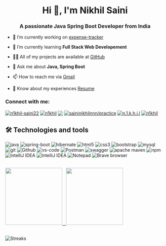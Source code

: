 <h1 align="center">Hi 👋, I'm Nikhil Saini</h1>
<h3 align="center">A passionate Java Spring Boot Developer from India</h3>

- 🔭 I’m currently working on [expense-tracker](https://github.com/n1khilnick/expense-tracker-api-test)

- 🌱 I’m currently learning **Full Stack Web Developement**

- 👨‍💻 All of my projects are available at [GitHub](https://github.com/n1khilnick?tab=repositories)

- 💬 Ask me about **Java, Spring Boot**

- 📫 How to reach me via [Gmail](saininikhilnnn@gmail.com)

- 📄 Know about my experiences [Resume](https://media.licdn.com/dms/document/media/D4D2DAQEis0GB_a7x1Q/profile-treasury-document-pdf-analyzed/0/1685857663173?e=1686787200&v=beta&t=F51CiBsThC9vKVyQZRUMjSJmCq6NTSOgLXKc334M5Ns)

<h3 align="left">Connect with me:</h3>
<p align="left">

<a href="https://linkedin.com/in/n1khil-saini22" target="blank"><img align="center" src="https://img.shields.io/badge/n1khil--saini22-0A66C2.svg?style=flat&logo=LinkedIn&logoColor=white" alt="n1khil-saini22"/></a>
<a href="https://www.hackerrank.com/n1khil" target="blank"><img align="center" src="https://img.shields.io/badge/n1khil-00EA64.svg?style=flat&logo=HackerRank&logoColor=black" alt="n1khil"/></a>
<a href="https://www.leetcode.com/saininikhilnnn" target="blank"><img align="center" src="https://img.shields.io/badge/saininikhilnnn-FFA116.svgstyle=flat&logo=LeetCode&logoColor=black" /></a>
<a href="https://auth.geeksforgeeks.org/user/saininikhilnnn/practice" target="blank"><img align="center" src="https://img.shields.io/badge/saininikhilnnn-2F8D46.svg?style=flat&logo=GeeksforGeeks&logoColor=white" alt="saininikhilnnn/practice" /></a>
<a href="https://instagram.com/n.1.k.h.i.l" target="blank"><img align="center" src="https://img.shields.io/badge/n.1.k.h.i.l-E4405F.svg?style=flat&logo=Instagram&logoColor=white" alt="n.1.k.h.i.l" /></a>
<a href="https://codepen.io/n1khil" target="blank"><img align="center" src="https://img.shields.io/badge/n1khil-000000.svg?style=flat&logo=CodePen&logoColor=white" alt="n1khil" /></a>
</p>

## 🛠  Technologies and tools

<p>
  <img alt="java" src="https://img.shields.io/badge/Java-ED8B00?style=flat-square&logo=openjdk&logoColor=white" />
  <img alt="spring-boot" src="https://img.shields.io/badge/Spring%20Boot-6DB33F?style=flat-square&logo=spring-boot&logoColor=white" />
  <img alt="hibernate" src="https://img.shields.io/badge/Hibernate-59666C?style=flat-square&logo=Hibernate&logoColor=white" />
<!--   <img alt="spring-boot" src="https://img.shields.io/static/v1?style=flat-square&message=Spring+Boot&color=6DB33F&logo=Spring+Boot&logoColor=FFFFFF&label=" /> -->
  <img alt="html5" src="https://img.shields.io/badge/-HTML 5-E34F26?style=flat-square&logo=html5&logoColor=white" />
  <img alt="css3" src="https://img.shields.io/badge/CSS 3-1572B6?style=flat-square&logo=css3&logoColor=white" />
  <!-- <img alt="javascript" src="https://img.shields.io/badge/JavaScript-323330?style=flat-square&logo=javascript&logoColor=F7DF1E"/> -->
  <img alt="bootstrap" src="https://img.shields.io/badge/Bootstrap-563D7C?style=flat-square&logo=bootstrap&logoColor=white" />
  <!-- < img alt="React" src="https://img.shields.io/badge/React-20232A?style=flat-square&logo=react&logoColor=61DAFB" /> -->
  <img alt="mysql" src="https://img.shields.io/badge/MySQL-005C84?style=flat-square&logo=mysql&logoColor=white" />
<!--   <img alt="mysql" src="https://img.shields.io/static/v1?style=flat-square&message=MySQL&color=4479A1&logo=MySQL&logoColor=FFFFFF&label=" /> -->
  <img alt="git" src="https://img.shields.io/badge/-Git-F05032?style=flat-square&logo=git&logoColor=white" />
  <img alt="Github" src="https://img.shields.io/static/v1?style=flat-square&message=GitHub&color=181717&logo=GitHub&logoColor=FFFFFF&label" />
 <img alt="vs-code" src="https://img.shields.io/static/v1?style=flat-square&message=Visual+Studio+Code&color=007ACC&logo=Visual+Studio+Code&logoColor=FFFFFF&label=" />
   <img alt="Postman" src="https://img.shields.io/static/v1?style=flat-square&message=Postman&color=FF6C37&logo=Postman&logoColor=FFFFFF&label=" />
   <img alt="swagger" src="https://img.shields.io/badge/Swagger-85EA2D.svg?style=flat-square&logo=Swagger&logoColor=black" />
   <img alt="apache maven" src="https://img.shields.io/badge/Apache%20Maven-C71A36.svg?style=flat-square&logo=Apache-Maven&logoColor=white" />
    <img alt="npm" src="https://img.shields.io/badge/npm-CB3837.svg?style=flat-square&logo=npm&logoColor=white" />
   <img alt="IntelliJ IDEA" src="https://img.shields.io/static/v1?style=flat-square&message=IntelliJ+IDEA&color=007ACC&logo=IntelliJ+IDEA&logoColor=FFFFFF&label=" />
   <img alt="IntelliJ IDEA" src="https://img.shields.io/badge/Amazon%20EC2-FF9900.svg?style=flat-square&logo=Amazon-EC2&logoColor=white" />
  <!-- <img alt="Eclipse IDE" src="https://img.shields.io/badge/Eclipse IDE-2C2255?style=flat-square&logo=eclipse&logoColor=white"/> -->
   <img alt="Notepad" src="https://img.shields.io/static/v1?style=flat-square&message=Notepad%2B%2B&color=222222&logo=Notepad%2B%2B&logoColor=90E59A&label="/>
  <!-- <img alt="spotify" src="https://img.shields.io/static/v1?style=flat-square&message=Spotify&color=1DB954&logo=Spotify&logoColor=FFFFFF&label=" /> -->
  <img alt="Brave browser" src="https://img.shields.io/badge/-Brave_Browser-FB542B?style=flat-square&logo=brave&logoColor=white" />
</p>

<!-- <hr>
<h2 align="center">🔥 Languages & Frameworks & Tools & Abilities 🔥</h2>
<-->

<br> 

<div>
  <a href="https://github.com/n1khilnick">
  <img height="180em" src="https://github-readme-stats.vercel.app/api?username=n1khilnick&show_icons=true&theme=react&include_all_commits=true&count_private=true"/> 
    &nbsp;
      <a href="#"><img height="180em" src="https://github-readme-stats.vercel.app/api/top-langs/?username=n1khilnick&theme=react"></a>

</div>  

<!-- <div>
  
[![Nikhil's github stats](https://github-readme-stats.vercel.app/api?username=n1khilnick&count_private=true&show_icons=true&theme=react&hide_rank=false)](https://github.com/anuraghazra/github-readme-stats)

![Top Langs](https://github-readme-stats.vercel.app/api/top-langs/?username=n1khilnick&layout=compact&theme=react)
  

</div>  
 -->
  
 <br>
  
![Streaks](https://github-readme-streak-stats.herokuapp.com/?user=n1khilnick&theme=react)

<!-- ![Github Activity](https://activity-graph.herokuapp.com/graph?username=n1khilnick&theme=dracula&color=B994E6&bg_color=141321) -->

<br>
